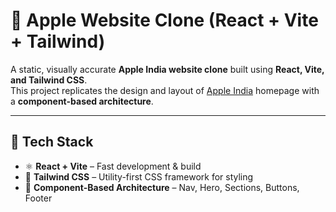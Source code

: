 # 🍏 Apple Website Clone (React + Vite + Tailwind)

A static, visually accurate **Apple India website clone** built using **React, Vite, and Tailwind CSS**.  
This project replicates the design and layout of [Apple India](https://www.apple.com/in/) homepage with a **component-based architecture**.

---

## 🚀 Tech Stack
- ⚛️ **React + Vite** – Fast development & build
- 🎨 **Tailwind CSS** – Utility-first CSS framework for styling
- 🧩 **Component-Based Architecture** – Nav, Hero, Sections, Buttons, Footer
